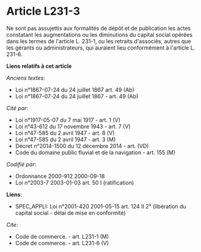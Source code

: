 # Article L231-3

Ne sont pas assujettis aux formalités de dépôt et de publication les actes constatant les augmentations ou les diminutions du
capital social opérées dans les termes de l'article L. 231-1, ou les retraits d'associés, autres que les gérants ou
administrateurs, qui auraient lieu conformément à l'article L. 231-6.

**Liens relatifs à cet article**

_Anciens textes_:

  - Loi n°1867-07-24 du 24 juillet 1867 art. 49 (Ab)
  - Loi n°1867-07-24 du 24 juillet 1867 - art. 49 (Ab)

_Cité par_:

  - Loi n°1917-05-07 du 7 mai 1917 - art. 1 (V)
  - Loi n°43-612 du 17 novembre 1943 - art. 7 (V)
  - Loi n°47-585 du 2 avril 1947 - art. 8 (V)
  - Loi n°47-585 du 2 avril 1947 - art. 3 (M)
  - Décret n°2014-1500 du 12 décembre 2014 - art. (VD)
  - Code du domaine public fluvial et de la navigation - art. 155 (M)

_Codifié par_:

  - Ordonnance 2000-912 2000-09-18
  - Loi n°2003-7 2003-01-03 art. 50 I (ratification)

**Liens**:

  - SPEC_APPLI: Loi n°2001-420 2001-05-15 art. 124 II 2° (libération du capital social - délai de mise en conformité)

_Cite_:

  - Code de commerce. - art. L231-1 (M)
  - Code de commerce. - art. L231-6 (V)
